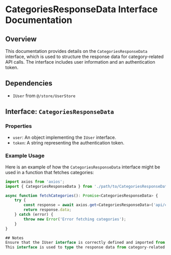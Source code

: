 # CategoriesResponseData Interface Documentation

## Overview

This documentation provides details on the `CategoriesResponseData` interface, which is used to structure the response data for category-related API calls. The interface includes user information and an authentication token.

## Dependencies

- `IUser` from `@/store/UserStore`

## Interface: `CategoriesResponseData`

### Properties

- `user`: An object implementing the `IUser` interface.
- `token`: A string representing the authentication token.

### Example Usage

Here is an example of how the `CategoriesResponseData` interface might be used in a function that fetches categories:

```typescript
import axios from 'axios';
import { CategoriesResponseData } from './path/to/CategoriesResponseData';

async function fetchCategories(): Promise<CategoriesResponseData> {
    try {
        const response = await axios.get<CategoriesResponseData>('api/categories');
        return response.data;
    } catch (error) {
        throw new Error('Error fetching categories');
    }
}

## Notes 
Ensure that the IUser interface is correctly defined and imported from @/store/UserStore.
This interface is used to type the response data from category-related API endpoints, which includes both user information and an authentication token.